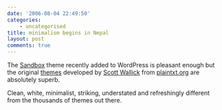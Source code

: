 ```yaml
---
date: '2006-08-04 22:49:50'
categories:
    - uncategorised
title: minimalism begins in Nepal
layout: post
comments: true
---
```

The [Sandbox](http://wordpress.com/blog/2006/08/04/sandbox-theme/) theme
recently added to WordPress is pleasant enough but the original
[themes](http://www.plaintxt.org/themes/) developed by [Scott
Wallick](http://www.plaintxt.org/about/) from
[plaintxt.org](http://www.plaintxt.org/) are absolutely superb.

Clean, white, minimalist, striking, understated and refreshingly
different from the thousands of themes out there.
